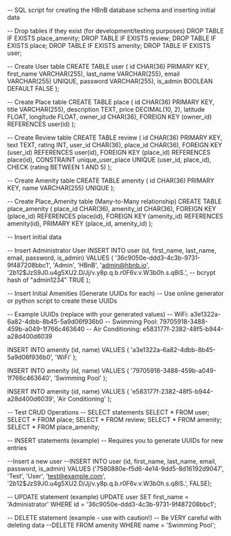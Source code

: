 -- SQL script for creating the HBnB database schema and inserting initial data

-- Drop tables if they exist (for development/testing purposes)
DROP TABLE IF EXISTS place_amenity;
DROP TABLE IF EXISTS review;
DROP TABLE IF EXISTS place;
DROP TABLE IF EXISTS amenity;
DROP TABLE IF EXISTS user;

-- Create User table
CREATE TABLE user (
    id CHAR(36) PRIMARY KEY,
    first_name VARCHAR(255),
    last_name VARCHAR(255),
    email VARCHAR(255) UNIQUE,
    password VARCHAR(255),
    is_admin BOOLEAN DEFAULT FALSE
);

-- Create Place table
CREATE TABLE place (
    id CHAR(36) PRIMARY KEY,
    title VARCHAR(255),
    description TEXT,
    price DECIMAL(10, 2),
    latitude FLOAT,
    longitude FLOAT,
    owner_id CHAR(36),
    FOREIGN KEY (owner_id) REFERENCES user(id)
);

-- Create Review table
CREATE TABLE review (
    id CHAR(36) PRIMARY KEY,
    text TEXT,
    rating INT,
    user_id CHAR(36),
    place_id CHAR(36),
    FOREIGN KEY (user_id) REFERENCES user(id),
    FOREIGN KEY (place_id) REFERENCES place(id),
    CONSTRAINT unique_user_place UNIQUE (user_id, place_id),
    CHECK (rating BETWEEN 1 AND 5)
);

-- Create Amenity table
CREATE TABLE amenity (
    id CHAR(36) PRIMARY KEY,
    name VARCHAR(255) UNIQUE
);

-- Create Place_Amenity table (Many-to-Many relationship)
CREATE TABLE place_amenity (
    place_id CHAR(36),
    amenity_id CHAR(36),
    FOREIGN KEY (place_id) REFERENCES place(id),
    FOREIGN KEY (amenity_id) REFERENCES amenity(id),
    PRIMARY KEY (place_id, amenity_id)
);

-- Insert initial data

-- Insert Administrator User
INSERT INTO user (id, first_name, last_name, email, password, is_admin)
VALUES (
    '36c9050e-ddd3-4c3b-9731-9f487208bbc1',
    'Admin',
    'HBnB',
    'admin@hbnb.io',
    '$2b$12$JzS9J0.u4g5XU2.D/Jj/v.y8p.q.b.r0F6v.v.W3b0h.s.q8iS.',  -- bcrypt hash of "admin1234"
    TRUE
);

-- Insert Initial Amenities (Generate UUIDs for each)
--  Use online generator or python script to create these UUIDs

-- Example UUIDs (replace with your generated values)
-- WiFi: a3e1322a-6a82-4dbb-8b45-5a9d06f936b0
-- Swimming Pool: 79705918-3488-459b-a049-1f766c463640
-- Air Conditioning: e583177f-2382-48f5-b944-a28d400d6039

INSERT INTO amenity (id, name)
VALUES (
    'a3e1322a-6a82-4dbb-8b45-5a9d06f936b0',
    'WiFi'
);

INSERT INTO amenity (id, name)
VALUES (
    '79705918-3488-459b-a049-1f766c463640',
    'Swimming Pool'
);

INSERT INTO amenity (id, name)
VALUES (
    'e583177f-2382-48f5-b944-a28d400d6039',
    'Air Conditioning'
);


-- Test CRUD Operations
-- SELECT statements
SELECT * FROM user;
SELECT * FROM place;
SELECT * FROM review;
SELECT * FROM amenity;
SELECT * FROM place_amenity;

-- INSERT statements (example)
-- Requires you to generate UUIDs for new entries

--Insert a new user
--INSERT INTO user (id, first_name, last_name, email, password, is_admin) VALUES ('7580880e-f5d6-4e14-9dd5-8d16192d9047', 'Test', 'User', 'test@example.com', '$2b$12$JzS9J0.u4g5XU2.D/Jj/v.y8p.q.b.r0F6v.v.W3b0h.s.q8iS.', FALSE);

-- UPDATE statement (example)
UPDATE user SET first_name = 'Administrator' WHERE id = '36c9050e-ddd3-4c3b-9731-9f487208bbc1';

-- DELETE statement (example - use with caution!)
-- Be VERY careful with deleting data
--DELETE FROM amenity WHERE name = 'Swimming Pool';
